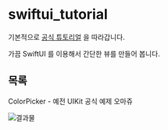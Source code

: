 # swiftui_tutorial

기본적으로 [공식 튜토리얼](https://developer.apple.com/tutorials/swiftui/) 을 따라갑니다.

가끔 SwiftUI 를 이용해서 간단한 뷰를 만들어 봅니다.

## 목록
ColorPicker - 예전 UIKit 공식 예제 오마쥬

![결과물](https://i.ibb.co/R0fHPt6/2021-06-18-4-19-47.png)

